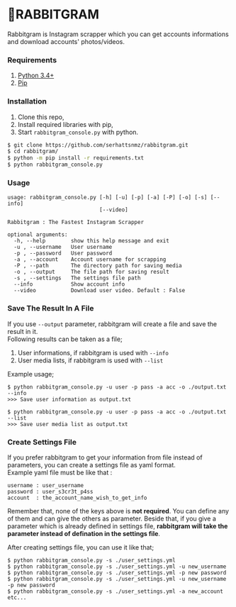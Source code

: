 # 🐇RABBITGRAM

Rabbitgram is Instagram scrapper which you can get accounts informations and download accounts' photos/videos.

### Requirements

1. [Python 3.4+](https://www.python.org/downloads/)
2. [Pip](https://pip.pypa.io/en/stable/)

### Installation

1. Clone this repo,
2. Install required libraries with pip,
3. Start `rabbitgram_console.py` with python. 

```bash
$ git clone https://github.com/serhattsnmz/rabbitgram.git
$ cd rabbitgram/
$ python -m pip install -r requirements.txt
$ python rabbitgram_console.py
```

### Usage

```
usage: rabbitgram_console.py [-h] [-u] [-p] [-a] [-P] [-o] [-s] [--info]
                             [--video]

Rabbitgram : The Fastest Instagram Scrapper

optional arguments:
  -h, --help        show this help message and exit
  -u , --username   User username
  -p , --password   User password
  -a , --account    Account username for scrapping
  -P , --path       The directory path for saving media
  -o , --output     The file path for saving result
  -s , --settings   The settings file path
  --info            Show account info
  --video           Download user video. Default : False
```

### Save The Result In A File

If you use `--output` parameter, rabbitgram will create a file and save the result in it.  
Following results can be taken as a file;

1. User informations, if rabbitgram is used with `--info`
2. User media lists, if rabbitgram is used with `--list`

Example usage;

```
$ python rabbitgram_console.py -u user -p pass -a acc -o ./output.txt --info
>>> Save user information as output.txt

$ python rabbitgram_console.py -u user -p pass -a acc -o ./output.txt --list
>>> Save user media list as output.txt
```

### Create Settings File

If you prefer rabbitgram to get your information from file instead of parameters, you can create a settings file as yaml format.  
Example yaml file must be like that :

```
username : user_username
password : user_s3cr3t_p4ss
account  : the_account_name_wish_to_get_info
```

Remember that, none of the keys above is **not required**. You can define any of them and can give the others as parameter. Beside that, if you give a parameter which is already defined in settings file, **rabbitgram will take the parameter instead of defination in the settings file**. 

After creating settings file, you can use it like that;

```
$ python rabbitgram_console.py -s ./user_settings.yml
$ python rabbitgram_console.py -s ./user_settings.yml -u new_username
$ python rabbitgram_console.py -s ./user_settings.yml -p new password
$ python rabbitgram_console.py -s ./user_settings.yml -u new_username -p new password
$ python rabbitgram_console.py -s ./user_settings.yml -a new_account
etc...
```
